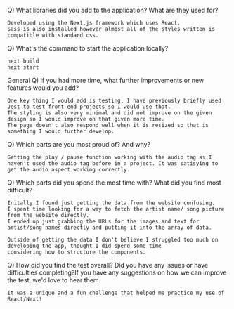 Q) What libraries did you add to the application? What are they used for?

    Developed using the Next.js framework which uses React. 
    Sass is also installed however almost all of the styles written is compatible with standard css.

Q) What's the command to start the application locally?

    next build
    next start

General
Q) If you had more time, what further improvements or new features would you add?

    One key thing I would add is testing, I have previously briefly used Jest to test front-end projects so I would use that.
    The styling is also very minimal and did not improve on the given design so I would improve on that given more time.
    The page doesn't also respond well when it is resized so that is something I would further develop.

Q) Which parts are you most proud of? And why?
    
    Getting the play / pause function working with the audio tag as I haven't used the audio tag before in a project. It was satisying to get the audio aspect working correctly.

Q) Which parts did you spend the most time with? What did you find most difficult?

    Initally I found just getting the data from the website confusing. 
    I spent time looking for a way to fetch the artist name/ song picture from the website directly.
    I ended up just grabbing the URLs for the images and text for artist/song names directly and putting it into the array of data.

    Outside of getting the data I don't believe I struggled too much on developing the app, thought I did spend some time
    considering how to structure the components.
    
Q) How did you find the test overall? Did you have any issues or have difficulties completing?If you have any suggestions on how we can improve the test, we'd love to hear them.

    It was a unique and a fun challenge that helped me practice my use of React/Next!